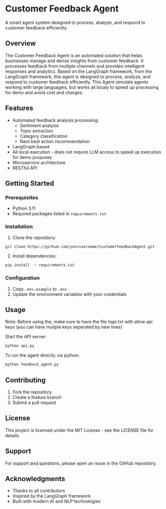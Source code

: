# Customer Feedback Agent

A smart agent system designed to process, analyze, and respond to customer feedback efficiently.

## Overview

The Customer Feedback Agent is an automated solution that helps businesses manage and derive insights from customer feedback. It processes feedback from multiple channels and provides intelligent responses and analytics.
Based on the LangGraph framework, from the LangGraph framework, this agent is designed to process, analyze, and respond to customer feedback efficiently.
This Agent simulate agents working with large languageis, but works all localy to speed up processing for demo and avoid cost and charges.

## Features

- Automated feedback analysis processing: 
    - Sentiment analysis
    - Topic extraction
    - Category classification
    - Next best action recommendation
- LangGraph based
- All local execution - does not require LLM access to speed up execution for demo purposes
- Microservice architecture
- RESTful API

## Getting Started

### Prerequisites

- Python 3.11
- Required packages listed in `requirements.txt`

### Installation

1. Clone the repository:
```bash
git clone https://github.com/yourusername/CustomerFeedbackAgent.git
```
2. Install dependencies:
```bash
pip install -r requirements.txt
```

### Configuration

1. Copy `.env.example` to `.env`
2. Update the environment variables with your credentials

## Usage

Note: Before using the, make sure to have the file hapi.txt with allow api keys (you can have muliple keys seperated by new lines)

Start the API server:
```bash
python api.py
```

To run the agent directly via python:
```bash
python feedback_agent.py
```

## Contributing

1. Fork the repository
2. Create a feature branch
3. Submit a pull request

## License

This project is licensed under the MIT License - see the LICENSE file for details.

## Support

For support and questions, please open an issue in the GitHub repository.

## Acknowledgments

- Thanks to all contributors
- Inspired by the LangGraph framework
- Built with modern AI and NLP technologies